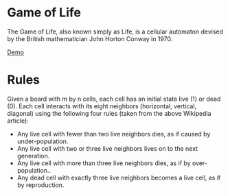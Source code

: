 # Game of Life
The Game of Life, also known simply as Life, is a cellular automaton devised by the British mathematician John Horton Conway in 1970.

[Demo](https://elevenbeans.github.io/Game_of_Life/)

# Rules

Given a board with m by n cells, each cell has an initial state live (1) or dead (0). Each cell interacts with its eight neighbors (horizontal, vertical, diagonal) using the following four rules (taken from the above Wikipedia article):

 

+ Any live cell with fewer than two live neighbors dies, as if caused by under-population.
+ Any live cell with two or three live neighbors lives on to the next generation.
+ Any live cell with more than three live neighbors dies, as if by over-population..
+ Any dead cell with exactly three live neighbors becomes a live cell, as if by reproduction.
